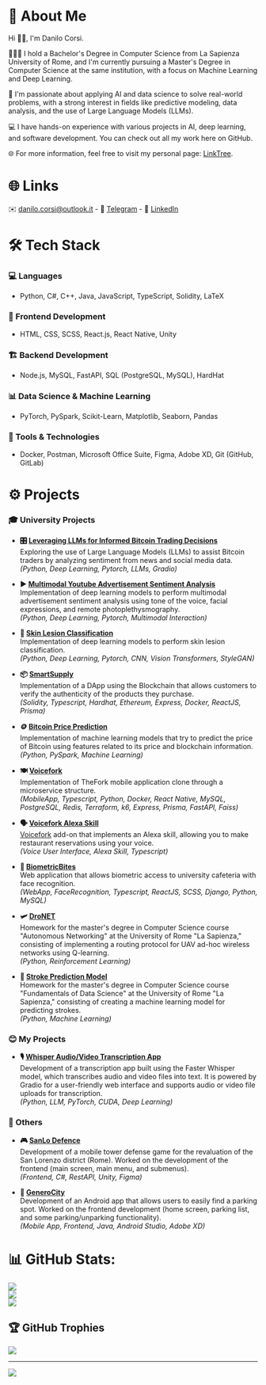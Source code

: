 # 💫 About Me
Hi 👋🏻, I'm Danilo Corsi.

👨🏻‍🎓 I hold a Bachelor's Degree in Computer Science from La Sapienza University of Rome, and I'm currently pursuing a Master's Degree in Computer Science at the same institution, with a focus on Machine Learning and Deep Learning.

🌱 I'm passionate about applying AI and data science to solve real-world problems, with a strong interest in fields like predictive modeling, data analysis, and the use of Large Language Models (LLMs).

💻 I have hands-on experience with various projects in AI, deep learning, and software development. You can check out all my work here on GitHub.

🌐 For more information, feel free to visit my personal page: [LinkTree](https://linktr.ee/danilocorsi).

# 🌐 Links
✉️ [danilo.corsi@outlook.it](mailto:danilo.corsi@outlook.it) - 
💬 [Telegram](https://t.me/danilocorsi) - 
📃 [LinkedIn](https://www.linkedin.com/in/danilocorsi97/)

# 🛠️ Tech Stack
### 💻 Languages
- Python, C#, C++, Java, JavaScript, TypeScript, Solidity, LaTeX

### 🎨 Frontend Development
- HTML, CSS, SCSS, React.js, React Native, Unity

### 🏗️ Backend Development
- Node.js, MySQL, FastAPI, SQL (PostgreSQL, MySQL), HardHat

### 📊 Data Science & Machine Learning
- PyTorch, PySpark, Scikit-Learn, Matplotlib, Seaborn, Pandas

### 🧰 Tools & Technologies
- Docker, Postman, Microsoft Office Suite, Figma, Adobe XD, Git (GitHub, GitLab)

# :gear: Projects
### 🎓 University Projects

- **🎛️ [Leveraging LLMs for Informed Bitcoin Trading Decisions](https://github.com/CorsiDanilo/Leveraging-LLMs-for-Informed-Bitcoin-Trading-Decisions)**  
  Exploring the use of Large Language Models (LLMs) to assist Bitcoin traders by analyzing sentiment from news and social media data.  
  *(Python, Deep Learning, Pytorch, LLMs, Gradio)*

- **▶️ [Multimodal Youtube Advertisement Sentiment Analysis](https://github.com/CorsiDanilo/multimodal-advertisement-sentiment-analysis)**  
  Implementation of deep learning models to perform multimodal advertisement sentiment analysis using tone of the voice, facial expressions, and remote photoplethysmography.  
  *(Python, Deep Learning, Pytorch, Multimodal Interaction)*

- **🤼 [Skin Lesion Classification](https://github.com/CorsiDanilo/skin-lesion-classification)**  
  Implementation of deep learning models to perform skin lesion classification.  
  *(Python, Deep Learning, Pytorch, CNN, Vision Transformers, StyleGAN)*

- **📦 [SmartSupply](https://github.com/CorsiDanilo/smartsupply)**  
  Implementation of a DApp using the Blockchain that allows customers to verify the authenticity of the products they purchase.  
  *(Solidity, Typescript, Hardhat, Ethereum, Express, Docker, ReactJS, Prisma)*

- **🪙 [Bitcoin Price Prediction](https://github.com/CorsiDanilo/bitcoin-price-prediction-with-pyspark)**  
  Implementation of machine learning models that try to predict the price of Bitcoin using features related to its price and blockchain information.  
  *(Python, PySpark, Machine Learning)*

- **🍽️ [Voicefork](https://github.com/CorsiDanilo/voicefork)**  
  Implementation of TheFork mobile application clone through a microservice structure.  
  *(MobileApp, Typescript, Python, Docker, React Native, MySQL, PostgreSQL, Redis, Terraform, k6, Express, Prisma, FastAPI, Faiss)*

- **🗣️ [Voicefork Alexa Skill](https://github.com/CorsiDanilo/voicefork-alexa-skill)**  
  [Voicefork](https://github.com/CorsiDanilo/voicefork) add-on that implements an Alexa skill, allowing you to make restaurant reservations using your voice.  
  *(Voice User Interface, Alexa Skill, Typescript)*

- **👋 [BiometricBites](https://github.com/CorsiDanilo/BiometricBites)**  
  Web application that allows biometric access to university cafeteria with face recognition.  
  *(WebApp, FaceRecognition, Typescript, ReactJS, SCSS, Django, Python, MySQL)*

- **🛩️ [DroNET](https://github.com/CorsiDanilo/dronet)**  
  Homework for the master's degree in Computer Science course "Autonomous Networking" at the University of Rome "La Sapienza," consisting of implementing a routing protocol for UAV ad-hoc wireless networks using Q-learning.  
  *(Python, Reinforcement Learning)*

- **🫠 [Stroke Prediction Model](https://github.com/CorsiDanilo/fundamentals-of-data-science-homework-and-project)**  
  Homework for the master's degree in Computer Science course "Fundamentals of Data Science" at the University of Rome "La Sapienza," consisting of creating a machine learning model for predicting strokes.  
  *(Python, Machine Learning)*

### 😊 My Projects

- **🎙️ [Whisper Audio/Video Transcription App](https://github.com/CorsiDanilo/whisper-utility)**  
  Development of a transcription app built using the Faster Whisper model, which transcribes audio and video files into text. It is powered by Gradio for a user-friendly web interface and supports audio or video file uploads for transcription.  
  *(Python, LLM, PyTorch, CUDA, Deep Learning)*

### 🤝 Others

- **🎮 [SanLo Defence](https://sanloproject.it/)**  
  Development of a mobile tower defense game for the revaluation of the San Lorenzo district (Rome). Worked on the development of the frontend (main screen, main menu, and submenus).  
  *(Frontend, C#, RestAPI, Unity, Figma)*

- **🚗 [GeneroCity](https://www.generocity.it/)**  
  Development of an Android app that allows users to easily find a parking spot. Worked on the frontend development (home screen, parking list, and some parking/unparking functionality).  
  *(Mobile App, Frontend, Java, Android Studio, Adobe XD)*


# 📊 GitHub Stats:
![](https://github-readme-stats.vercel.app/api?username=CorsiDanilo&theme=nord&hide_border=true&include_all_commits=true&count_private=true)<br/>
![](https://github-readme-streak-stats.herokuapp.com/?user=CorsiDanilo&theme=nord&hide_border=true)<br/>
![](https://github-readme-stats.vercel.app/api/top-langs/?username=CorsiDanilo&theme=nord&hide_border=true&include_all_commits=true&count_private=true&layout=compact)

## 🏆 GitHub Trophies
![](https://github-profile-trophy.vercel.app/?username=CorsiDanilo&theme=nord&no-frame=true&no-bg=false&margin-w=4)

---
[![](https://visitcount.itsvg.in/api?id=CorsiDanilo&label=Profile%20Views&color=0&icon=0&pretty=false)](https://visitcount.itsvg.in)
